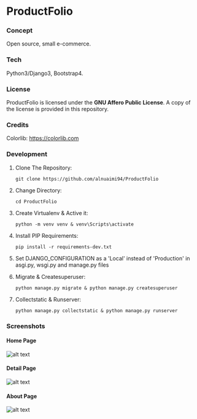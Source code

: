 # ProductFolio

### Concept

Open source, small e-commerce.

### Tech

Python3/Django3, Bootstrap4.

### License

ProductFolio is licensed under the **GNU Affero Public License**. A copy of the license is provided in this repository.

### Credits

Colorlib: https://colorlib.com

### Development

1. Clone The Repository:

    ```
    git clone https://github.com/alnuaimi94/ProductFolio
    ```

2. Change Directory:

    ```
    cd ProductFolio
    ````

3. Create Virtualenv & Active it:

    ```
    python -m venv venv & venv\Scripts\activate
    ```

4. Install PIP Requirements:

    ```
    pip install -r requirements-dev.txt
    ```

5. Set DJANGO_CONFIGURATION as a 'Local' instead of 'Production' in asgi.py, wsgi.py and manage.py files

6. Migrate & Createsuperuser:

    ```
    python manage.py migrate & python manage.py createsuperuser
    ```

7. Collectstatic & Runserver:

    ```
    python manage.py collectstatic & python manage.py runserver
    ````

### Screenshots

#### Home Page

![alt text](https://github.com/alnuaimi94/ProductFolio/blob/master/_screenshots/home.png)

#### Detail Page

![alt text](https://github.com/alnuaimi94/ProductFolio/blob/master/_screenshots/detail1.png)

#### About Page

![alt text](https://github.com/alnuaimi94/ProductFolio/blob/master/_screenshots/about.png)